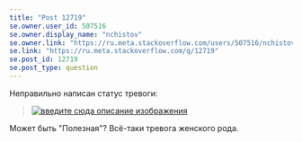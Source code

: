 ```yaml
---
title: "Post 12719"
se.owner.user_id: 507516
se.owner.display_name: "nchistov"
se.owner.link: "https://ru.meta.stackoverflow.com/users/507516/nchistov"
se.link: "https://ru.meta.stackoverflow.com/q/12719"
se.post_id: 12719
se.post_type: question
---
```

<p>Неправильно написан статус тревоги:</p>
<blockquote>
<p><a href="https://i.stack.imgur.com/yZyAB.png" rel="nofollow noreferrer"><img src="https://i.stack.imgur.com/yZyAB.png" alt="введите сюда описание изображения" /></a></p>
</blockquote>
<p>Может быть &quot;Полезная&quot;? Всё-таки тревога женского рода.</p>
